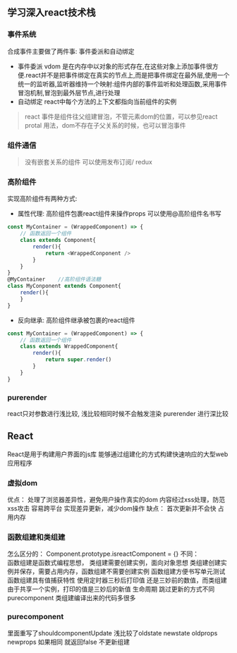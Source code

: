 ## 学习深入react技术栈
### 事件系统
合成事件主要做了两件事: 事件委派和自动绑定
- 事件委派
vdom 是在内存中以对象的形式存在,在这些对象上添加事件很方便.react并不是把事件绑定在真实的节点上,而是把事件绑定在最外层,使用一个统一的监听器,监听器维持一个映射:组件内部的事件监听和处理函数,采用事件冒泡机制,冒泡到最外层节点,进行处理
- 自动绑定
react中每个方法的上下文都指向当前组件的实例
> react 事件是组件往父组建冒泡，不管元素dom的位置，可以参见react protal 用法，dom不存在子父关系的时候，也可以冒泡事件
### 组件通信
> 没有嵌套关系的组件
可以使用发布订阅/ redux
### 高阶组件
实现高阶组件有两种方式:
- 属性代理: 高阶组件包裹react组件来操作props
可以使用@高阶组件名书写
```javascript
const MyContainer = (WrappedComponent) => {
    // 函数返回一个组件
    class extends Component{
        render(){
            return <WrappedConponent />
        }
    }
}
@MyContainer    //高阶组件语法糖
class MyConponent extends Component{
    render(){
    }
}
```

- 反向继承: 高阶组件继承被包裹的react组件
```javascript
const MyContainer = (WrappedComponent) => {
    // 函数返回一个组件
    class extends WrappedComponent{
        render(){
            return super.render()
        }
    }
}
```

### purerender
react只对参数进行浅比较, 浅比较相同时候不会触发渲染
purerender 进行深比较

## React
React是用于构建用户界面的js库
能够通过组建化的方式构建快速响应的大型web应用程序

### 虚拟dom
优点：
处理了浏览器差异性，避免用户操作真实的dom
内容经过xss处理，防范xss攻击
容易跨平台
实现差异更新，减少dom操作
缺点： 
首次更新并不会快
占用内存

### 函数组建和类组建
怎么区分的： Component.prototype.isreactComponent = {}
不同：    
函数组建是函数式编程思想， 类组建需要创建实例，面向对象思想
类组建创建实例并保存，需要占用内存，函数组建不需要创建实例
函数组建方便书写单元测试
函数组建具有值捕获特性   使用定时器三秒后打印值  还是三妙前的数值，而类组建由于共享一个实例，打印的值是三妙后的新值
生命周期
跳过更新的方式不同 purecomponent
类组建编译出来的代码多很多

### purecomponent
里面重写了shouldcomponentUpdate 
浅比较了oldstate  newstate   oldprops newprops 如果相同 就返回false 不更新组建

